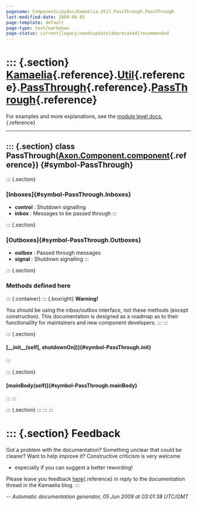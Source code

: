 ```yaml
---
pagename: Components/pydoc/Kamaelia.Util.PassThrough.PassThrough
last-modified-date: 2009-06-05
page-template: default
page-type: text/markdown
page-status: current|legacy|needsupdate|deprecated|recommended
---
```

::: {.section}
[Kamaelia](/Components/pydoc/Kamaelia.html){.reference}.[Util](/Components/pydoc/Kamaelia.Util.html){.reference}.[PassThrough](/Components/pydoc/Kamaelia.Util.PassThrough.html){.reference}.[PassThrough](/Components/pydoc/Kamaelia.Util.PassThrough.PassThrough.html){.reference}
====================================================================================================================================================================================================================================================================================

For examples and more explanations, see the [module level
docs.](/Components/pydoc/Kamaelia.Util.PassThrough.html){.reference}

------------------------------------------------------------------------

::: {.section}
class PassThrough([Axon.Component.component](/Docs/Axon/Axon.Component.component.html){.reference}) {#symbol-PassThrough}
---------------------------------------------------------------------------------------------------

::: {.section}
### [Inboxes]{#symbol-PassThrough.Inboxes}

-   **control** : Shutdown signalling
-   **inbox** : Messages to be passed through
:::

::: {.section}
### [Outboxes]{#symbol-PassThrough.Outboxes}

-   **outbox** : Passed through messages
-   **signal** : Shutdown signalling
:::

::: {.section}
### Methods defined here

::: {.container}
::: {.boxright}
**Warning!**

You should be using the inbox/outbox interface, not these methods
(except construction). This documentation is designed as a roadmap as to
their functionalilty for maintainers and new component developers.
:::
:::

::: {.section}
#### [\_\_init\_\_(self\[, shutdownOn\])]{#symbol-PassThrough.__init__}
:::

::: {.section}
#### [mainBody(self)]{#symbol-PassThrough.mainBody}
:::
:::

::: {.section}
:::
:::
:::

::: {.section}
Feedback
========

Got a problem with the documentation? Something unclear that could be
clearer? Want to help improve it? Constructive criticism is very welcome
- especially if you can suggest a better rewording!

Please leave you feedback
[here](../../../cgi-bin/blog/blog.cgi?rm=viewpost&nodeid=1142023701){.reference}
in reply to the documentation thread in the Kamaelia blog.
:::

*\-- Automatic documentation generator, 05 Jun 2009 at 03:01:38 UTC/GMT*
